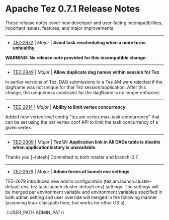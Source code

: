
<!---
# Licensed to the Apache Software Foundation (ASF) under one
# or more contributor license agreements.  See the NOTICE file
# distributed with this work for additional information
# regarding copyright ownership.  The ASF licenses this file
# to you under the Apache License, Version 2.0 (the
# "License"); you may not use this file except in compliance
# with the License.  You may obtain a copy of the License at
#
#     http://www.apache.org/licenses/LICENSE-2.0
#
# Unless required by applicable law or agreed to in writing, software
# distributed under the License is distributed on an "AS IS" BASIS,
# WITHOUT WARRANTIES OR CONDITIONS OF ANY KIND, either express or implied.
# See the License for the specific language governing permissions and
# limitations under the License.
-->
# Apache Tez  0.7.1 Release Notes

These release notes cover new developer and user-facing incompatibilities, important issues, features, and major improvements.


---

* [TEZ-2972](https://issues.apache.org/jira/browse/TEZ-2972) | *Major* | **Avoid task rescheduling when a node turns unhealthy**

**WARNING: No release note provided for this incompatible change.**


---

* [TEZ-2949](https://issues.apache.org/jira/browse/TEZ-2949) | *Major* | **Allow duplicate dag names within session for Tez**

In earlier versions of Tez, DAG submissions to a Tez AM were rejected if the dagName was not unique for that Tez session/application. After this change, the uniqueness constraint for the dagName is no longer enforced.


---

* [TEZ-2914](https://issues.apache.org/jira/browse/TEZ-2914) | *Major* | **Ability to limit vertex concurrency**

Added new vertex level config "tez.am.vertex.max-task-concurrency" that can be set using the per vertex conf API to limit the task concurrency of a given vertex.


---

* [TEZ-2909](https://issues.apache.org/jira/browse/TEZ-2909) | *Major* | **Tez UI: Application link in All DAGs table is disable when applicationhistory is unavailable.**

Thanks you [~hitesh]
Committed to both master and branch-0.7.


---

* [TEZ-2679](https://issues.apache.org/jira/browse/TEZ-2679) | *Major* | **Admin forms of launch env settings**

TEZ-2679 introduced new admin configuration (tez.am.launch.cluster-default.env, tez.task.launch.cluster-default.env) settings. The settings will be merged per environment variable and environment variables specified in both admin setting and user override will merged in the following manner (assuming linux classpath here, but works for other OS's).

./:USER\_PATH:ADMIN\_PATH



